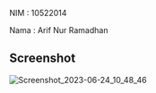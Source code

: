 <p>NIM  : 10522014</p>
<p>Nama : Arif Nur Ramadhan</p>

## Screenshot

![Screenshot_2023-06-24_10_48_46](https://github.com/arifnrrmdn/pertemuan10-v3/assets/91766087/85642b5d-d915-4282-bd7e-3807f4fba448)
